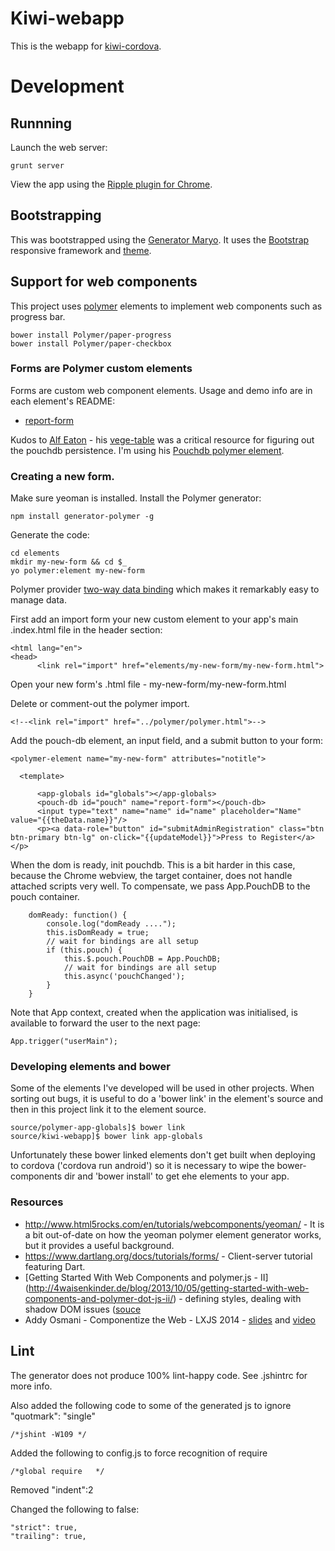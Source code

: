 # Kiwi-webapp

This is the webapp for [kiwi-cordova](https://github.com/chrisekelley/kiwi-cordova).

# Development

## Runnning

Launch the web server:

    grunt server

View the app using the [Ripple plugin for Chrome](https://chrome.google.com/webstore/detail/ripple-emulator-beta/geelfhphabnejjhdalkjhgipohgpdnoc?hl=en).

## Bootstrapping

This was bootstrapped using the [Generator Maryo](https://github.com/simonblee/generator-maryo). It uses the [Bootstrap](http://getbootstrap.com/) 
responsive framework and [theme](http://getbootstrap.com/examples/theme/).

## Support for web components

This project uses [polymer](http://www.polymer-project.org/) elements to implement web components such as progress bar.

    bower install Polymer/paper-progress
    bower install Polymer/paper-checkbox
    
### Forms are Polymer custom elements

Forms are custom web component elements. Usage and demo info are in each element's README:
 - [report-form](https://github.com/chrisekelley/kiwi-webapp/tree/master/app/elements/report-form) 
 
Kudos to [Alf Eaton](https://github.com/hubgit) - his [vege-table](https://github.com/hubgit/vege-table) was a critical 
resource for figuring out the pouchdb persistence. I'm using his [Pouchdb polymer element](https://github.com/hubgit/pouch-db).

### Creating a new form.

Make sure yeoman is installed. 
Install the Polymer generator:

    npm install generator-polymer -g
    
Generate the code:

    cd elements
    mkdir my-new-form && cd $_
    yo polymer:element my-new-form
    
Polymer provider [two-way data binding](http://www.polymer-project.org/docs/polymer/databinding.html) which makes it 
remarkably easy to manage data.

First add an import form your new custom element to your app's main .index.html file in the header section:

    <html lang="en">
    <head>
          <link rel="import" href="elements/my-new-form/my-new-form.html">

Open your new form's .html file - my-new-form/my-new-form.html

Delete or comment-out the polymer import.

    <!--<link rel="import" href="../polymer/polymer.html">-->

Add the pouch-db element, an input field, and a submit button to your form:

    <polymer-element name="my-new-form" attributes="notitle">
    
      <template>

          <app-globals id="globals"></app-globals>
          <pouch-db id="pouch" name="report-form"></pouch-db>
          <input type="text" name="name" id="name" placeholder="Name" value="{{theData.name}}"/>
          <p><a data-role="button" id="submitAdminRegistration" class="btn btn-primary btn-lg" on-click="{{updateModel}}">Press to Register</a></p>
          
When the dom is ready, init pouchdb. This is a bit harder in this case, because the Chrome webview, the target container, 
does not handle attached scripts very well. To compensate, we pass App.PouchDB to the pouch container.

        domReady: function() {
            console.log("domReady ....");
            this.isDomReady = true;
            // wait for bindings are all setup
            if (this.pouch) {
                this.$.pouch.PouchDB = App.PouchDB;
                // wait for bindings are all setup
                this.async('pouchChanged');
            }
        }
      
Note that App context, created when the application was initialised, is available to forward the user to the next page:

    App.trigger("userMain");
    
### Developing elements and bower

Some of the elements I've developed will be used in other projects. When sorting out bugs, it is useful to do a 'bower link' 
in the element's source and then in this project link it to the element source. 

    source/polymer-app-globals]$ bower link  
    source/kiwi-webapp]$ bower link app-globals    
    
Unfortunately these bower linked elements don't get built when deploying to cordova ('cordova run android') so it is necessary 
to wipe the bower-components dir and 'bower install' to get ehe elements to your app.
  
### Resources

- http://www.html5rocks.com/en/tutorials/webcomponents/yeoman/ - It is a bit out-of-date on how the yeoman polymer element 
generator works, but it provides a useful background.
- https://www.dartlang.org/docs/tutorials/forms/ - Client-server tutorial featuring Dart.
- [Getting Started With Web Components and polymer.js - II]
(http://4waisenkinder.de/blog/2013/10/05/getting-started-with-web-components-and-polymer-dot-js-ii/) - defining styles, 
dealing with shadow DOM issues ([souce](https://github.com/stefanjudis/webComponents-tutorial-II/blob/gh-pages/index.html)
- Addy Osmani - Componentize the Web - LXJS 2014 - [slides](http://addyosmani.github.io/lxjs-slides/#124) and 
[video](https://www.youtube.com/watch?v=GOPXVLxp9Nc)
    
## Lint

The generator does not produce 100% lint-happy code. See .jshintrc for more info. 

Also added the following code to some of the generated js to ignore "quotmark": "single"

    /*jshint -W109 */ 
    
Added the following to config.js to force recognition of require

    /*global require   */

Removed "indent":2

Changed the following to false:

    "strict": true,
    "trailing": true,




